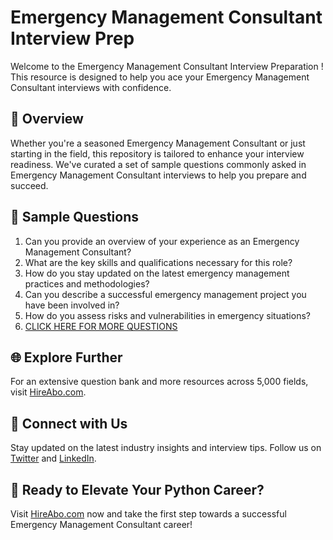 # Emergency Management Consultant Interview Prep

Welcome to the Emergency Management Consultant Interview Preparation ! This resource is designed to help you ace your Emergency Management Consultant interviews with confidence.

## 🚀 Overview

Whether you're a seasoned Emergency Management Consultant or just starting in the field, this repository is tailored to enhance your interview readiness. We've curated a set of sample questions commonly asked in Emergency Management Consultant interviews to help you prepare and succeed.

## 📝 Sample Questions

1. Can you provide an overview of your experience as an Emergency Management Consultant?
2. What are the key skills and qualifications necessary for this role?
3. How do you stay updated on the latest emergency management practices and methodologies?
4. Can you describe a successful emergency management project you have been involved in?
5. How do you assess risks and vulnerabilities in emergency situations?
6. [CLICK HERE FOR MORE QUESTIONS](https://hireabo.com/job/17_4_18/Emergency%20Management%20Consultant)

## 🌐 Explore Further

For an extensive question bank and more resources across 5,000 fields, visit [HireAbo.com](https://www.hireabo.com).

## 📱 Connect with Us

Stay updated on the latest industry insights and interview tips. Follow us on [Twitter](https://twitter.com/hireabo) and [LinkedIn](https://www.linkedin.com/in/hire-abo-3609972a8/).

## 🚀 Ready to Elevate Your Python Career?

Visit [HireAbo.com](https://www.hireabo.com) now and take the first step towards a successful Emergency Management Consultant career!